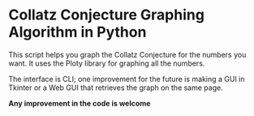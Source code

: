 # Collatz Conjecture Graphing Algorithm in Python

This script helps you graph the Collatz Conjecture for the numbers you want. It uses the Ploty library for graphing all the numbers. 

The interface is CLI; one improvement for the future is making a GUI in Tkinter or a Web GUI that retrieves the graph on the same page.

**Any improvement in the code is welcome**